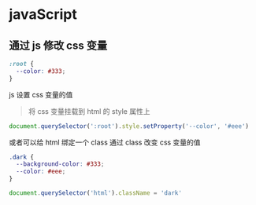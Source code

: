 # javaScript

## 通过 js 修改 css 变量

```css
:root {
  --color: #333;
}
```

js 设置 css 变量的值

> 将 css 变量挂载到 html 的 style 属性上

```js
document.querySelector(':root').style.setProperty('--color', '#eee')
```

或者可以给 html 绑定一个 class 通过 class 改变 css 变量的值

```css
.dark {
  --background-color: #333;
  --color: #eee;
}
```

```js
document.querySelector('html').className = 'dark'
```
